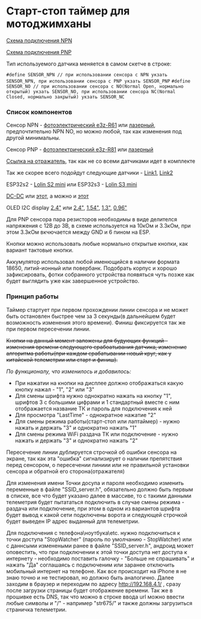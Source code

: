 # Старт-стоп таймер для мотоджимханы
[Схема подключения NPN](https://github.com/VeZhD/sw-telemetry/blob/7f64bcfa51613b42df29e8827b83ce04b0554e23/sw_server_oled-128x64/sw_server_oled-128x64_NPN-NO_connection%20scheme.png)

[Схема подключения PNP](https://github.com/VeZhD/sw-telemetry/blob/7f64bcfa51613b42df29e8827b83ce04b0554e23/sw_server_oled-128x64/sw_server_oled-128x64_PNP-NO_connection%20scheme.png)

Тип используемого датчика меняется в самом скетче в строке:

`#define SENSOR_NPN // при использовании сенсора с NPN укзать SENSOR_NPN, при использовании сенсора с PNP укзать SENSOR_PNP`
`#define SENSOR_NO // при использовании сенсора с NO(Normal Open, нормально открытый) укзать SENSOR_NO, при использовании сенсора NC(Normal Closed, нормально закрытый) укзать SENSOR_NC`

### Список компонентов

Сенсор NPN - [фотоэлектрический e3z-R61](https://aliexpress.ru/item/1005005223667588.html?sku_id=12000035829027950) или [лазерный](https://aliexpress.ru/item/1005002273898725.html?spm=a2g2w.orderdetail.0.0.18424aa6WVS9s4&sku_id=12000019867321862), предпочтительно NPN NO, но можно любой, так как изменения под другой минимальны.

Сенсор PNP - [фотоэлектрический e3z-R81](https://aliexpress.ru/item/1005005223667588.html?sku_id=12000035829027951) или [лазерный](https://aliexpress.ru/item/1005002273898725.html?sku_id=12000019867321864)

[Ссылка на отражатель](https://aliexpress.ru/item/1005005658259272.html), так как не со всеми датчиками идет в комплекте

Так же скорее всего подойдут следующие датчики - [Link1](https://aliexpress.ru/item/1005004251139454.html?sku_id=12000028524452661), [Link2](https://aliexpress.ru/item/1005005325512127.html?sku_id=12000032633027413)

ESP32s2 - [Lolin S2 mini](https://aliexpress.ru/item/1005003145192016.html?sku_id=12000024338777694) или ESP32s3 - [Lolin S3 mini](https://aliexpress.ru/item/1005006646247867.html)


[DC-DC]([https://aliexpress.ru/item/1005002525645136.html](https://aliexpress.ru/item/1005001578810552.html?sku_id=12000016666979656)) или [этот](https://aliexpress.ru/item/10000000656280.html?sku_id=20000000002551824), а можно и  [этот](https://aliexpress.ru/item/1005003249843639.html?sku_id=12000024854854504)

OLED I2C display [2.4"](https://aliexpress.ru/item/1005005867315821.html?sku_id=12000034633566861) или [2.4"](https://aliexpress.ru/item/1005001565591155.html), [1.54"](https://aliexpress.ru/item/1005005317314760.html?sku_id=12000032606581542), [1.3"](https://aliexpress.ru/item/1005005438758215.html?sku_id=12000033085858096), [0.96"](https://aliexpress.ru/item/1005001603008505.html?sku_id=12000016754783852)

Для PNP сенсора пара резисторов необходимы в виде делителся напряжения с 12В до 3В, в схеме используется на 10кОм и 3.3кОм, при этом 3.3кОм вкчючается между GND и 6 пином на ESP.

Кнопки можно использовать любые нормально открытые кнопки, как вариант тактовые кнопки.

Аккумулятор использовал любой именющийся в наличии формата 18650, литий-ионный или повербанк.
Подобрать корпус и хорошо зафиксировать, фотки собранного устройства появяться чуть позже как будет выглядить уже как завершенное устройство.

### Принцип работы

Таймер стартует при первом прохождении линии сенсора и не может быть остановлен быстрее чем за 3 секунды(в дальнейшем будет возможность изменения этого времени). Финиш фиксируется так же при первом пересечении линии.

~~Кнопки на данный момент заложены для будующих функций - изменения времени следующего срабоатывания датчика, изменение алгоритма работы(при каждом срабатывании новый круг, как у китайской телеметрии или старт и финиш).~~

*По функционалу, что изменилось и добавилось:*
- При нажатии на кнопки на дисплее должно отображаться какую кнопку нажал - "1", "2" или "3"
- Для смены шрифта нужно однократно нажать на кнопку "1", шрифтов 3 с большими цифрами и 1 стандартный вместе с ним отображается название ТК и пароль для подключения к ней
- Для просмотра "LastTime" - однократное нажатие "2"
- Для смены режима работы(старт-стоп или лаптаймер) - нужно нажать и держать "3" и однократно нажать "1"
- Для смены режима WiFi раздача ТК или подключение - нужно нажать и держать "3" и однократно нажать "2"

Пересечение линии дублируется строчкой об ошибки сенсора на экране, так как эта "ошибка" сигнализирует о наличии препятствия перед сенсором, о пересечении линиии или не правильной установки сенсора и обратной его сторона(отражателя)

Для изменения имени Точки досупа и пароля необходимо изменить переменные в файле "SSID_server.h", обязательно должно быть первым в списке, все что будет указано далее в массиве, то с такими данными телеметрия будет пытататься подключить в случае смены режима - раздача или подключение, при этом в одном из вариантов шрифта будет вывод к какой сети подключены ворота и следующей строчкой будет выведен IP адрес выданный для телеметрии.

Для подключения с телефона\ноутбука\etc. нужно подключиться к точки доступа "StopWatcher" (пароль по умолчанию - StopWatcher) или с даннсыми изменеными ранее в файле "SSID_server.h", андроид может оповестить, что при подключении к этой точки доступа нет доступа к интернету - необходимо поставить галочку - "Больше не спрашивать" и нажать "Да" соглашаясь с подключеним или заранее отключить мобильный интернет на телефоне. Как все происходит на iPhone я не знаю точно и не тестировал, но должно быть аналогично. Далее заходим в браузер и переходим по адресу http://192.168.4.1/ , сразу после загрузки страницы будет отображение времени. Так же в прошивке есть DNS, так что можно в строке ввода url можно ввести любые символы и "/" - например "str675/" и также должны загрузиться страничка телеметрии.
